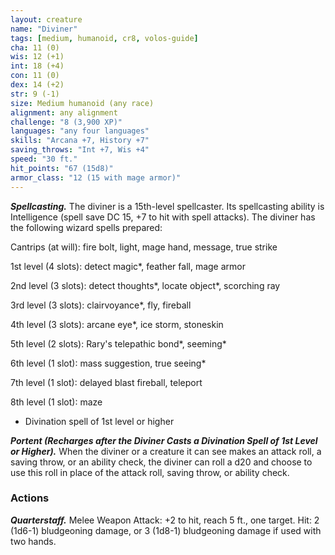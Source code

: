 ```yaml
---
layout: creature
name: "Diviner"
tags: [medium, humanoid, cr8, volos-guide]
cha: 11 (0)
wis: 12 (+1)
int: 18 (+4)
con: 11 (0)
dex: 14 (+2)
str: 9 (-1)
size: Medium humanoid (any race)
alignment: any alignment
challenge: "8 (3,900 XP)"
languages: "any four languages"
skills: "Arcana +7, History +7"
saving_throws: "Int +7, Wis +4"
speed: "30 ft."
hit_points: "67 (15d8)"
armor_class: "12 (15 with mage armor)"
---
```


***Spellcasting.*** The diviner is a 15th-level spellcaster. Its spellcasting ability is Intelligence (spell save DC 15, +7 to hit with spell attacks). The diviner has the following wizard spells prepared:

Cantrips (at will): fire bolt, light, mage hand, message, true strike

1st level (4 slots): detect magic*, feather fall, mage armor

2nd level (3 slots): detect thoughts*, locate object*, scorching ray

3rd level (3 slots): clairvoyance*, fly, fireball

4th level (3 slots): arcane eye*, ice storm, stoneskin

5th level (2 slots): Rary's telepathic bond*, seeming*

6th level (1 slot): mass suggestion, true seeing*

7th level (1 slot): delayed blast fireball, teleport

8th level (1 slot): maze

* Divination spell of 1st level or higher

***Portent (Recharges after the Diviner Casts a Divination Spell of 1st Level or Higher).*** When the diviner or a creature it can see makes an attack roll, a saving throw, or an ability check, the diviner can roll a d20 and choose to use this roll in place of the attack roll, saving throw, or ability check.

### Actions

***Quarterstaff.*** Melee Weapon Attack: +2 to hit, reach 5 ft., one target. Hit: 2 (1d6-1) bludgeoning damage, or 3 (1d8-1) bludgeoning damage if used with two hands.
